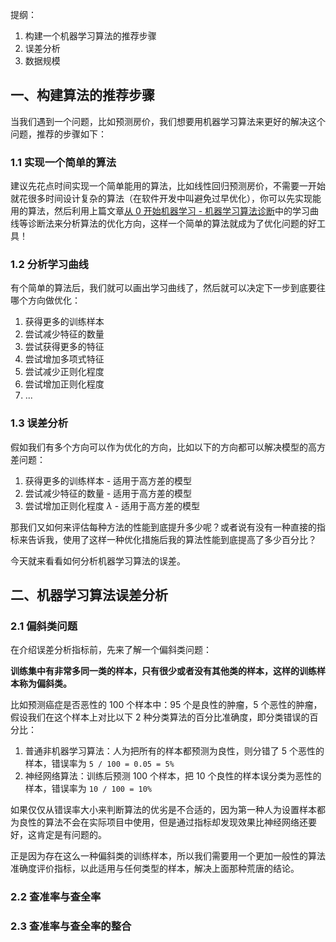提纲：

1. 构建一个机器学习算法的推荐步骤
2. 误差分析
3. 数据规模

## 一、构建算法的推荐步骤

当我们遇到一个问题，比如预测房价，我们想要用机器学习算法来更好的解决这个问题，推荐的步骤如下：

### 1.1 实现一个简单的算法

建议先花点时间实现一个简单能用的算法，比如线性回归预测房价，不需要一开始就花很多时间设计复杂的算法（在软件开发中叫避免过早优化），你可以先实现能用的算法，然后利用上篇文章[从 0 开始机器学习 - 机器学习算法诊断](https://dlonng.com/posts/ml-next-step)中的学习曲线等诊断法来分析算法的优化方向，这样一个简单的算法就成为了优化问题的好工具！

### 1.2 分析学习曲线

有个简单的算法后，我们就可以画出学习曲线了，然后就可以决定下一步到底要往哪个方向做优化：

1. 获得更多的训练样本
2. 尝试减少特征的数量
3. 尝试获得更多的特征
4. 尝试增加多项式特征
5. 尝试减少正则化程度
6. 尝试增加正则化程度
7. ...

### 1.3 误差分析

假如我们有多个方向可以作为优化的方向，比如以下的方向都可以解决模型的高方差问题：

1. 获得更多的训练样本 - 适用于高方差的模型
2. 尝试减少特征的数量 - 适用于高方差的模型
3. 尝试增加正则化程度 $\lambda$ - 适用于高方差的模型

那我们又如何来评估每种方法的性能到底提升多少呢？或者说有没有一种直接的指标来告诉我，使用了这样一种优化措施后我的算法性能到底提高了多少百分比？

今天就来看看如何分析机器学习算法的误差。

## 二、机器学习算法误差分析

### 2.1 偏斜类问题

在介绍误差分析指标前，先来了解一个偏斜类问题：

**训练集中有非常多同一类的样本，只有很少或者没有其他类的样本，这样的训练样本称为偏斜类。**

比如预测癌症是否恶性的 100 个样本中：95 个是良性的肿瘤，5 个恶性的肿瘤，假设我们在这个样本上对比以下 2 种分类算法的百分比准确度，即分类错误的百分比：

1. 普通非机器学习算法：人为把所有的样本都预测为良性，则分错了 5 个恶性的样本，错误率为 `5 / 100 = 0.05 = 5%`
2. 神经网络算法：训练后预测 100 个样本，把 10 个良性的样本误分类为恶性的样本，错误率为 `10 / 100 = 10%`

如果仅仅从错误率大小来判断算法的优劣是不合适的，因为第一种人为设置样本都为良性的算法不会在实际项目中使用，但是通过指标却发现效果比神经网络还要好，这肯定是有问题的。

正是因为存在这么一种偏斜类的训练样本，所以我们需要用一个更加一般性的算法准确度评价指标，以此适用与任何类型的样本，解决上面那种荒唐的结论。

### 2.2 查准率与查全率



















### 2.3 查准率与查全率的整合